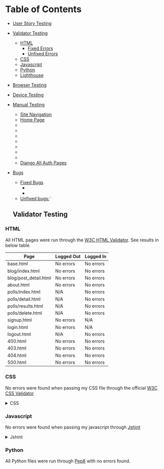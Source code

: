 # Table of Contents
- [User Story Testing](#user-story-testing)
- [Validator Testing](#validator-testing)
  * [HTML](#html)
    + [Fixed Errors](#fixed-errors)
    + [Unfixed Errors](#unfixed-errors)
  * [CSS](#css)
  * [Javascript](#javascript)
  * [Python](#python)
  * [Lighthouse](#lighthouse)
- [Browser Testing](#browser-testing)
- [Device Testing](#device-testing)
- [Manual Testing](#manual-testing)
  * [Site Navigation](#site-navigation)
  * [Home Page](#home-page)
  * [](#)
  * [](#r)
  * [](#)
  * [](#)
  * [](#)
  * [](#)
  * [](#)
  * [Django All Auth Pages](#django-all-auth-pages)
- [Bugs](#bugs)
  * [Fixed Bugs](#fixed-bugs)
    + [](#)
    + [](#)
  * [Unfixed bugs:](#unfixed-bugs-)¨


  ## Validator Testing

### HTML

All HTML pages were run through the [W3C HTML Validator](https://validator.w3.org/). See results in below table.

| Page                   | Logged Out | Logged In |
|------------------------|------------|-----------|
| base.html              | No errors  | No errors |
| blog/index.html        | No errors  | No errors |
| blog/post_detail.html  | No errors  | No errors |
| about.html             | No errors  | No errors |
| polls/index.html       |    N/A     | No errors |
| polls/detail.html      |    N/A     | No errors |
| polls/results.html     |    N/A     | No errors |
| polls/delete.html      |    N/A     | No errors |
| signup.html            | No errors  |   N/A     |
| login.html             | No errors  |   N/A     |
| logout.html            |    N/A     | No errors |
| 400.html               | No errors  | No errors |
| 403.html               | No errors  | No errors |
| 404.html               | No errors  | No errors |
| 500.html               | No errors  | No errors |

### CSS
No errors were found when passing my CSS file through the official [W3C CSS Validator](https://jigsaw.w3.org/css-validator/)

 <details>

 <summary>CSS</summary>

![CSS Validation](docs/readme_images/css_validation.png)
 </details>

### Javascript
No errors were found when passing my javascript through [Jshint](https://jshint.com/) 

<details>

<summary>Jshint</summary>

![Jshint](docs/readme_images/jshint_validation.png)
</details>

### Python
All Python files were run through [Pep8](http://pep8online.com/) with no errors found.